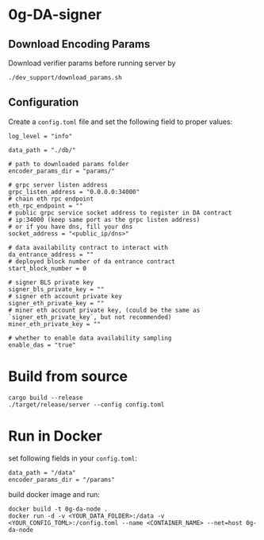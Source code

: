 # 0g-DA-signer

## Download Encoding Params

Download verifier params before running server by
```sh
./dev_support/download_params.sh
```

## Configuration

Create a `config.toml` file and set the following field to proper values:
```
log_level = "info"

data_path = "./db/"

# path to downloaded params folder
encoder_params_dir = "params/" 

# grpc server listen address
grpc_listen_address = "0.0.0.0:34000"
# chain eth rpc endpoint
eth_rpc_endpoint = ""
# public grpc service socket address to register in DA contract
# ip:34000 (keep same port as the grpc listen address)
# or if you have dns, fill your dns
socket_address = "<public_ip/dns>"

# data availability contract to interact with
da_entrance_address = ""
# deployed block number of da entrance contract
start_block_number = 0 

# signer BLS private key
signer_bls_private_key = ""
# signer eth account private key
signer_eth_private_key = ""
# miner eth account private key, (could be the same as `signer_eth_private_key`, but not recommended)
miner_eth_private_key = ""

# whether to enable data availability sampling
enable_das = "true"
```

# Build from source
```
cargo build --release
./target/release/server --config config.toml
```

# Run in Docker
set following fields in your `config.toml`:
```
data_path = "/data"
encoder_params_dir = "/params"
```
build docker image and run:
```
docker build -t 0g-da-node .
docker run -d -v <YOUR_DATA_FOLDER>:/data -v <YOUR_CONFIG_TOML>:/config.toml --name <CONTAINER_NAME> --net=host 0g-da-node
```